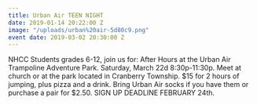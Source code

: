 ```yaml
---
title: Urban Air TEEN NIGHT
date: 2019-01-14 20:22:00 Z
image: "/uploads/urban%20air-5d80c9.png"
event date: 2019-03-02 20:30:00 Z
---
```


NHCC Students grades 6-12, join us for: After Hours at the Urban Air Trampoline Adventure Park. Saturday, March 22d 8:30p-11:30p. Meet at church or at the park located in Cranberry Township. $15 for 2 hours of jumping, plus pizza and a drink. Bring Urban Air socks if you have them or purchase a pair for $2.50. SIGN UP DEADLINE FEBRUARY 24th.